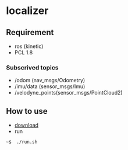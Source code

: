 # localizer

## Requirement
- ros (kinetic)
- PCL 1.8

### Subscrived topics
- /odom (nav_msgs/Odometry)
- /imu/data (sensor_msgs/Imu)
- /velodyne_points(sensor_msgs/PointCloud2)

## How to use
- [download](https://drive.google.com/file/d/1BaPeG6ogi5xXnTieIbWilvUuJZT4bIzt/view?usp=sharing)
- run 
```
~$  ./run.sh
```
